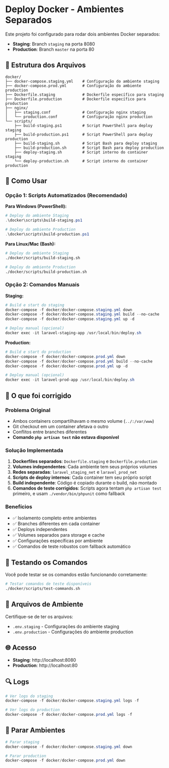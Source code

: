 # Deploy Docker - Ambientes Separados

Este projeto foi configurado para rodar dois ambientes Docker separados:
- **Staging**: Branch `staging` na porta 8080
- **Production**: Branch `master` na porta 80

## 📁 Estrutura dos Arquivos

```
docker/
├── docker-compose.staging.yml    # Configuração do ambiente staging
├── docker-compose.prod.yml       # Configuração do ambiente production
├── Dockerfile.staging            # Dockerfile específico para staging
├── Dockerfile.production         # Dockerfile específico para production
├── nginx/
│   ├── staging.conf              # Configuração nginx staging
│   └── production.conf           # Configuração nginx production
└── scripts/
    ├── build-staging.ps1         # Script PowerShell para deploy staging
    ├── build-production.ps1      # Script PowerShell para deploy production
    ├── build-staging.sh          # Script Bash para deploy staging
    ├── build-production.sh       # Script Bash para deploy production
    ├── deploy-staging.sh         # Script interno do container staging
    └── deploy-production.sh      # Script interno do container production
```

## 🚀 Como Usar

### Opção 1: Scripts Automatizados (Recomendado)

**Para Windows (PowerShell):**
```powershell
# Deploy do ambiente Staging
.\docker\scripts\build-staging.ps1

# Deploy do ambiente Production
.\docker\scripts\build-production.ps1
```

**Para Linux/Mac (Bash):**
```bash
# Deploy do ambiente Staging
./docker/scripts/build-staging.sh

# Deploy do ambiente Production
./docker/scripts/build-production.sh
```

### Opção 2: Comandos Manuais

**Staging:**
```powershell
# Build e start do staging
docker-compose -f docker/docker-compose.staging.yml down
docker-compose -f docker/docker-compose.staging.yml build --no-cache
docker-compose -f docker/docker-compose.staging.yml up -d

# Deploy manual (opcional)
docker exec -it laravel-staging-app /usr/local/bin/deploy.sh
```

**Production:**
```powershell
# Build e start do production
docker-compose -f docker/docker-compose.prod.yml down
docker-compose -f docker/docker-compose.prod.yml build --no-cache
docker-compose -f docker/docker-compose.prod.yml up -d

# Deploy manual (opcional)
docker exec -it laravel-prod-app /usr/local/bin/deploy.sh
```

## 🔧 O que foi corrigido

### Problema Original
- Ambos containers compartilhavam o mesmo volume (`../:/var/www`)
- Git checkout em um container afetava o outro
- Conflitos entre branches diferentes
- **Comando `php artisan test` não estava disponível**

### Solução Implementada
1. **Dockerfiles separados**: `Dockerfile.staging` e `Dockerfile.production`
2. **Volumes independentes**: Cada ambiente tem seus próprios volumes
3. **Redes separadas**: `laravel_staging_net` e `laravel_prod_net`
4. **Scripts de deploy internos**: Cada container tem seu próprio script
5. **Build independente**: Código é copiado durante o build, não montado
6. **Comandos de teste corrigidos**: Scripts agora tentam `php artisan test` primeiro, e usam `./vendor/bin/phpunit` como fallback

### Benefícios
- ✅ Isolamento completo entre ambientes
- ✅ Branches diferentes em cada container
- ✅ Deploys independentes
- ✅ Volumes separados para storage e cache
- ✅ Configurações específicas por ambiente
- ✅ Comandos de teste robustos com fallback automático

## 🧪 Testando os Comandos

Você pode testar se os comandos estão funcionando corretamente:

```bash
# Testar comandos de teste disponíveis
./docker/scripts/test-commands.sh
```

## 📝 Arquivos de Ambiente

Certifique-se de ter os arquivos:
- `.env.staging` - Configurações do ambiente staging
- `.env.production` - Configurações do ambiente production

## 🌐 Acesso

- **Staging**: http://localhost:8080
- **Production**: http://localhost:80

## 🔍 Logs

```powershell
# Ver logs do staging
docker-compose -f docker/docker-compose.staging.yml logs -f

# Ver logs do production
docker-compose -f docker/docker-compose.prod.yml logs -f
```

## 🛑 Parar Ambientes

```powershell
# Parar staging
docker-compose -f docker/docker-compose.staging.yml down

# Parar production
docker-compose -f docker/docker-compose.prod.yml down
```
